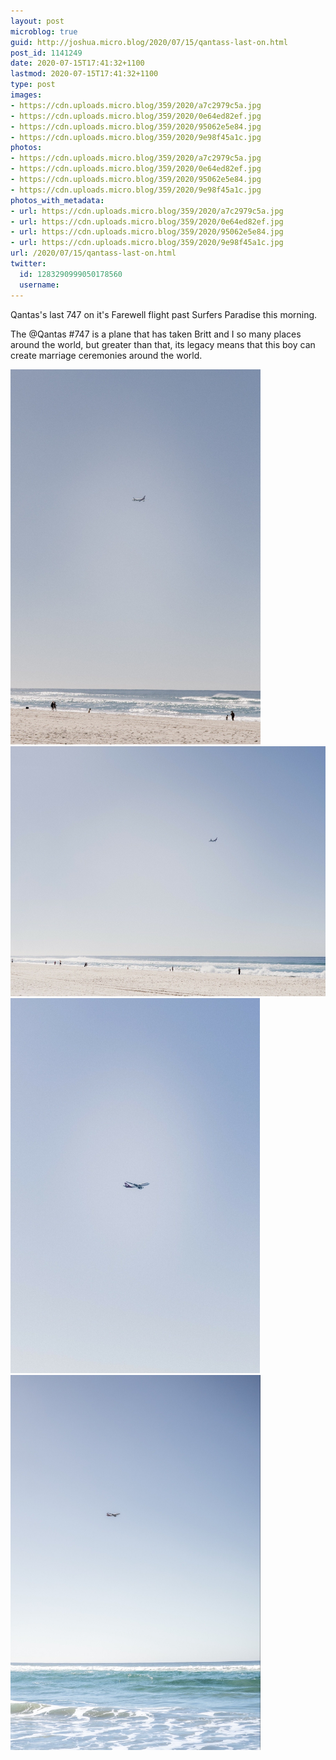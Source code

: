 ```yaml
---
layout: post
microblog: true
guid: http://joshua.micro.blog/2020/07/15/qantass-last-on.html
post_id: 1141249
date: 2020-07-15T17:41:32+1100
lastmod: 2020-07-15T17:41:32+1100
type: post
images:
- https://cdn.uploads.micro.blog/359/2020/a7c2979c5a.jpg
- https://cdn.uploads.micro.blog/359/2020/0e64ed82ef.jpg
- https://cdn.uploads.micro.blog/359/2020/95062e5e84.jpg
- https://cdn.uploads.micro.blog/359/2020/9e98f45a1c.jpg
photos:
- https://cdn.uploads.micro.blog/359/2020/a7c2979c5a.jpg
- https://cdn.uploads.micro.blog/359/2020/0e64ed82ef.jpg
- https://cdn.uploads.micro.blog/359/2020/95062e5e84.jpg
- https://cdn.uploads.micro.blog/359/2020/9e98f45a1c.jpg
photos_with_metadata:
- url: https://cdn.uploads.micro.blog/359/2020/a7c2979c5a.jpg
- url: https://cdn.uploads.micro.blog/359/2020/0e64ed82ef.jpg
- url: https://cdn.uploads.micro.blog/359/2020/95062e5e84.jpg
- url: https://cdn.uploads.micro.blog/359/2020/9e98f45a1c.jpg
url: /2020/07/15/qantass-last-on.html
twitter:
  id: 1283290999050178560
  username: 
---
```

Qantas's last 747 on it's Farewell flight past Surfers Paradise this morning.

The @Qantas #747 is a plane that has taken Britt and I so many places around the world, but greater than that, its legacy means that this boy can create marriage ceremonies around the world.

<img src="uploads/2020/a7c2979c5a.jpg" width="400" height="600" alt="" /><img src="uploads/2020/0e64ed82ef.jpg" width="600" height="400" alt="" /><img src="uploads/2020/95062e5e84.jpg" width="399" height="600" alt="" /><img src="uploads/2020/9e98f45a1c.jpg" width="400" height="600" alt="" />
